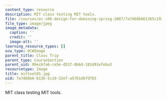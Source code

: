 ```yaml
---
content_type: resource
description: MIT class testing MIT tools.
file: /courses/ec-s06-design-for-demining-spring-2007/7a7d68b661365c1932efa5761dbfd7b5_mittool01.jpg
file_type: image/jpeg
image_metadata:
  caption: ''
  credit: ''
  image-alt: ''
learning_resource_types: []
ocw_type: OCWImage
parent_title: Class Trip
parent_type: CourseSection
parent_uid: 99ecbfa6-ce5e-d537-8b6d-181d91efeba3
resourcetype: Image
title: mittool01.jpg
uid: 7a7d68b6-6136-5c19-32ef-a5761dbfd7b5
---
```

MIT class testing MIT tools.

